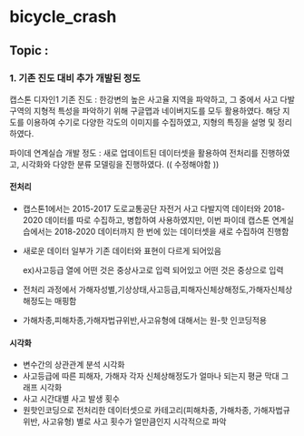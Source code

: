 # bicycle_crash

## Topic :

### 1. 기존 진도 대비 추가 개발된 정도
캡스톤 디자인1 기존 진도 : 한강변의 높은 사고율 지역을 파악하고, 그 중에서 사고 다발 구역의 지형적 특성을 파악하기 위해 구글맵과 네이버지도를 모두 활용하였다. 해당 지도를 이용하여 수기로 다양한 각도의 이미지를 수집하였고, 지형의 특징을 설명 및 정리하였다.

파이데 연계실습 개발 정도 : 새로 업데이트된 데이터셋을 활용하여 전처리를 진행하였고, 시각화와 다양한 분류 모델링을 진행하였다. (( 수정해야함 ))



#### 전처리
- 캡스톤1에서는 2015-2017 도로교통공단 자전거 사고 다발지역 데이터와 2018-2020 데이터를 따로 수집하고, 병합하여 사용하였지만,
이번 파이데 캡스톤 연계실습에서는 2018-2020 데이터까지 한 번에 있는 데이터셋을 새로 수집하여 진행함
- 새로운 데이터 일부가 기존 데이터와 표현이 다르게 되어있음

  ex)사고등급 열에 어떤 것은 중상사고로 입력 되어있고 어떤 것은 중상으로 입력

- 전처리 과정에서 가해자성별,기상상태,사고등급,피해자신체상해정도,가해자신체상해정도는 매핑함
- 가해차종,피해차종,가해자법규위반,사고유형에 대해서는 원-핫 인코딩적용

#### 시각화
- 변수간의 상관관계 분석 시각화
- 사고등급에 따른 피해자, 가해자 각자 신체상해정도가 얼마나 되는지 평균 막대 그래프 시각화
- 사고 시간대별 사고 발생 횟수
- 원핫인코딩으로 전처리한 데이터셋으로 카테고리(피해차종, 가해차종, 가해자법규위반, 사고유형) 별로 사고 횟수가 얼만큼인지 시각적으로 파악
